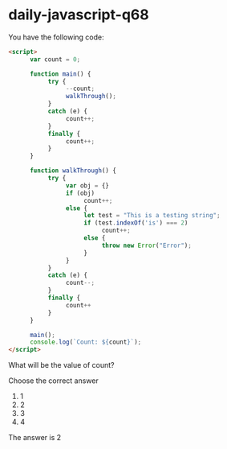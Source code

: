 # daily-javascript-q68

You have the following code: 
```html
<script> 
      var count = 0; 

      function main() { 
           try { 
                --count; 
                walkThrough(); 
           } 
           catch (e) { 
                count++; 
           } 
           finally { 
                count++; 
           } 
      } 

      function walkThrough() { 
           try { 
                var obj = {} 
                if (obj) 
                     count++; 
                else { 
                     let test = "This is a testing string"; 
                     if (test.indexOf('is') === 2) 
                          count++; 
                     else { 
                          throw new Error("Error"); 
                     } 
                } 
           } 
           catch (e) { 
                count--; 
           } 
           finally { 
                count++ 
           } 
      } 

      main(); 
      console.log(`Count: ${count}`); 
</script> 
```
What will be the value of count?

Choose the correct answer

1) 1
2) 2
3) 3
4) 4


The answer is 2

